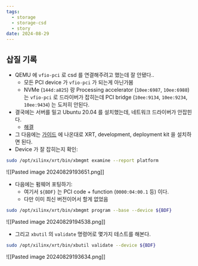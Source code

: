 ```yaml
---
tags:
  - storage
  - storage-csd
  - story
date: 2024-08-29
---
```

## 삽질 기록

- QEMU 에 `vfio-pci` 로 csd 를 연결해주려고 했는데 잘 안됐다..
	- 모든 PCI device 가 `vfio-pci` 가 되는게 아닌가봄
	- NVMe (`144d:a825`) 랑 Processing accelerator (`10ee:6987`, `10ee:6988`) 는 `vfio-pci` 로 드라이버가 잡히는데 PCI bridge (`10ee:9134`, `10ee:9234`, `10ee:9434`) 는 도저히 안된다.
- 결국에는 서버를 밀고 Ubuntu 20.04 를 설치했는데, 네트워크 드라이버가 안잡힌다.
	- [해결](https://physical-world.tistory.com/56)
- 그 다음에는 [가이드](https://docs.amd.com/v/u/en-US/ug1382-smartssd-csd) 에 나온대로 XRT, development, deployment kit 을 설치하면 된다.
- Device 가 잘 잡히는지 확인:

```bash
sudo /opt/xilinx/xrt/bin/xbmgmt examine --report platform
```

![[Pasted image 20240829193651.png]]

- 다음에는 펌웨어 포팅하기:
	- 여기서 `${BDF}` 는 PCI code + function (`0000:04:00.1` 등) 이다.
	- 다만 이미 최신 버전이어서 할게 없었음

```bash
sudo /opt/xilinx/xrt/bin/xbmgmt program --base --device ${BDF}
```

![[Pasted image 20240829194538.png]]

- 그리고 `xbutil` 의 `validate` 명령어로 몇가지 테스트를 해본다.

```bash
sudo /opt/xilinx/xrt/bin/xbutil validate --device ${BDF}
```

![[Pasted image 20240829193634.png]]

